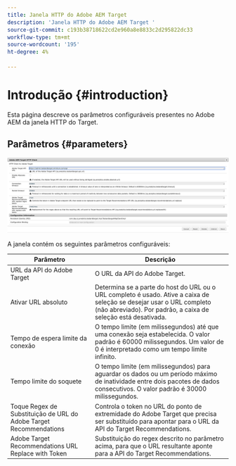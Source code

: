 ```yaml
---
title: Janela HTTP do Adobe AEM Target
description: 'Janela HTTP do Adobe AEM Target '
source-git-commit: c193b38718622cd2e960a8e8833c2d295822dc33
workflow-type: tm+mt
source-wordcount: '195'
ht-degree: 4%

---
```



# Introdução {#introduction}

Esta página descreve os parâmetros configuráveis presentes no Adobe AEM da janela HTTP do Target.

## Parâmetros {#parameters}

![Janela HTTP do Target](assets/httpwindow.png "Janela HTTP do Target")

A janela contém os seguintes parâmetros configuráveis:

| Parâmetro | Descrição |
|---|---|
| URL da API do Adobe Target | O URL da API do Adobe Target. |
| Ativar URL absoluto | Determina se a parte do host do URL ou o URL completo é usado. Ative a caixa de seleção se desejar usar o URL completo (não abreviado). Por padrão, a caixa de seleção está desativada. |
| Tempo de espera limite da conexão | O tempo limite (em milissegundos) até que uma conexão seja estabelecida. O valor padrão é 60000 milissegundos. Um valor de 0 é interpretado como um tempo limite infinito. |
| Tempo limite do soquete | O tempo limite (em milissegundos) para aguardar os dados ou um período máximo de inatividade entre dois pacotes de dados consecutivos. O valor padrão é 30000 milissegundos. |
| Toque Regex de Substituição de URL do Adobe Target Recommendations | Controla o token no URL do ponto de extremidade do Adobe Target que precisa ser substituído para apontar para o URL da API do Target Recommendations. |
| Adobe Target Recommendations URL Replace with Token | Substituição do regex descrito no parâmetro acima, para que o URL resultante aponte para a API do Target Recommendations. |
